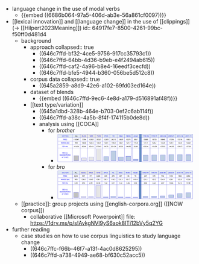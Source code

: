 - language change in the use of modal verbs
	- {{embed ((6686b064-97a5-406d-ab3e-56a861cf0097))}}
- [[lexical innovation]] and [[language change]] in the use of [[clippings]] (→ [[Hilpert2023Meaning]])
  id:: 64917fe7-8500-4261-99bc-f50ff0d481d4
	- background
		- approach
		  collapsed:: true
			- ((646c7ffd-bf32-4ce5-9756-917cc35793c1))
			- ((646c7ffd-64bb-4d36-b9eb-e4f2494ab615))
			- ((646c7ffd-caf2-4a96-b8e4-16eedf3cecfd))
			- ((646c7ffd-bfe5-4944-b360-056be5d512c8))
		- corpus data
		  collapsed:: true
			- ((645a2859-a8d9-42e6-a102-69fd03ed164e))
		- dataset of blends
			- {{embed ((646c7ffd-9ec6-4e8d-a179-d516891af48f))}}
		- [[text type/variation]]
			- ((645a1dbd-328b-464e-b703-0ef2c6ab114f))
			- ((646c7ffd-a38c-4a5b-8f4f-174115b0de8d))
			- analysis using [[COCA]]
				- for *brother*
					- ![image.png](../assets/image_1688463174743_0.png)
				- for *bro*
					- ![image.png](../assets/image_1688463153614_0.png)
	- [[practice]]: group projects using [[english-corpora.org]] ([[NOW corpus]])
		- collaborative [[Microsoft Powerpoint]] file: https://1drv.ms/p/s!AvkgNVl9yS6aok8lTi12bVy5q2YG
- further reading
	- case studies on how to use corpus linguistics to study language change
		- ((646c7ffc-f66b-46f7-a13f-4ac0d8625295))
		- ((646c7ffd-a738-4949-ae68-bf630c52acc5))